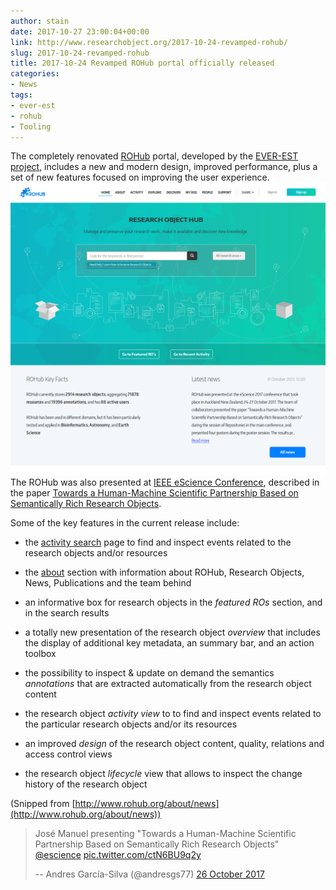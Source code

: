 ```yaml
---
author: stain
date: 2017-10-27 23:00:04+00:00
link: http://www.researchobject.org/2017-10-24-revamped-rohub/
slug: 2017-10-24-revamped-rohub
title: 2017-10-24 Revamped ROHub portal officially released
categories:
- News
tags:
- ever-est
- rohub
- Tooling
---
```

The completely renovated [ROHub](http://www.rohub.org/) portal, developed by the [EVER-EST project](http://ever-est.eu/), includes a new and modern design, improved performance, plus a set of new features focused on improving the user experience.
[![Screenshot of rohub.org](/images/rohub-screenshot-20170112.png)](http://www.rohub.org/)
The ROHub was also presented at [IEEE eScience Conference](http://escience2017.org.nz/programme/), described in the paper [Towards a Human-Machine Scientific Partnership Based on Semantically Rich Research Objects](http://sandbox.rohub.org/rodl/ROs/experiences-escience-2017/preprint.pdf).
<!-- more -->
Some of the key features in the current release include:



	
  * the [activity search](http://www.rohub.org/activity) page to find and inspect events related to the research objects and/or resources

	
  * the [about](http://www.rohub.org/about) section with information about ROHub, Research Objects, News, Publications and the team behind

	
  * an informative box for research objects in the _featured ROs_ section, and in the search results

	
  * a totally new presentation of the research object _overview_ that includes the display of additional key metadata, an summary bar, and an action toolbox

	
  * the possibility to inspect & update on demand the semantics _annotations_ that are extracted automatically from the research object content

	
  * the research object _activity view_ to to find and inspect events related to the particular research objects and/or its resources

	
  * an improved _design_ of the research object content, quality, relations and access control views

	
  * the research object _lifecycle_ view that allows to inspect the change history of the research object


(Snipped from [http://www.rohub.org/about/news](http://www.rohub.org/about/news))



> José Manuel presenting "Towards a Human-Machine Scientific Partnership Based on Semantically Rich Research Objects" [@escience](https://twitter.com/escience?ref_src=twsrc%5Etfw) [pic.twitter.com/ctN6BU9q2y](https://t.co/ctN6BU9q2y)
> 
> -- Andres García-Silva (@andresgs77) [26 October 2017](https://twitter.com/andresgs77/status/923409909328121856?ref_src=twsrc%5Etfw)




